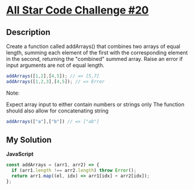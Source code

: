 # [All Star Code Challenge #20](https://www.codewars.com/kata/5865a75da5f19147370000c7)

## Description

Create a function called addArrays() that combines two arrays of equal length, summing each element of the first with the corresponding element in the second, returning the "combined" summed array.
Raise an error if input arguments are not of equal length.

```js
addArrays([1,2],[4,5]); // => [5,7]
addArrays([1,2,3],[4,5]); // => Error
```

Note:

Expect array input to either contain numbers or strings only
The function should also allow for concatenating string

```js
addArrays(["a"],["b"]) // => ["ab"]
```

## My Solution

**JavaScript**

```js
const addArrays = (arr1, arr2) => {
  if (arr1.length !== arr2.length) throw Error();
  return arr1.map((el, idx) => arr1[idx] + arr2[idx]);
};
```
